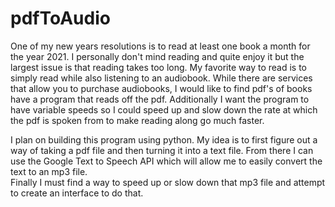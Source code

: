 # pdfToAudio

One of my new years resolutions is to read at least one book a month for the year 2021.
I personally don't mind reading and quite enjoy it but the largest issue is that
reading takes too long.  My favorite way to read is to simply read while also listening
to an audiobook.  While there are services that allow you to purchase audiobooks,
I would like to find pdf's of books have a program that reads off the pdf.  Additionally
I want the program to have variable speeds so I could speed up and slow down the rate
at which the pdf is spoken from to make reading along go much faster.

I plan on building this program using python.  My idea is to first figure out a way of
taking a pdf file and then turning it into a text file.  From there I can use the Google
Text to Speech API which will allow me to easily convert the text to an mp3 file.  
Finally I must find a way to speed up or slow down that mp3 file and attempt to create an
interface to do that.